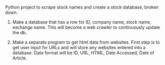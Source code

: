Python project to scrape stock names and create a stock database, broken down.

1. Make a database that has a row for ID, company name, stock name, exchange name. This will become a web crawler to continuously update the db.

2. Make a separate program to get html data from websites. First step is to get user input for URLs and will store any websites entered into a database. Data format will be ID, URL, HTML, Date Accessed, Date of Article.
